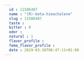 ```yaml
---
  id : 11586487
  name : "(R)-beta-himachalene"
  slug : 11586487
  taste : 
  bitter : 0
  odor : 
  natural : 1
  flavor_profile : 
  fema_flavor_profile : 
  date : 2019-03-26T08:47:11+01:00
---
```



